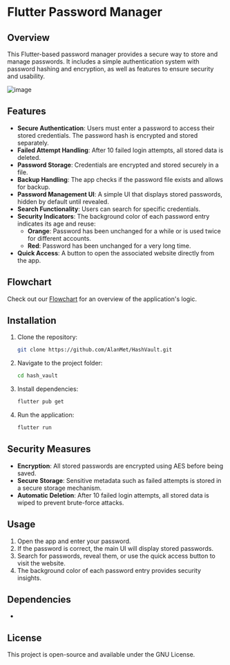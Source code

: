# Flutter Password Manager

## Overview
This Flutter-based password manager provides a secure way to store and manage passwords. It includes a simple authentication system with password hashing and encryption, as well as features to ensure security and usability.

![image](https://github.com/user-attachments/assets/328bb1ed-e5a5-4fe0-9b29-b15f88491473)


## Features
- **Secure Authentication**: Users must enter a password to access their stored credentials. The password hash is encrypted and stored separately.
- **Failed Attempt Handling**: After 10 failed login attempts, all stored data is deleted.
- **Password Storage**: Credentials are encrypted and stored securely in a file.
- **Backup Handling**: The app checks if the password file exists and allows for backup.
- **Password Management UI**: A simple UI that displays stored passwords, hidden by default until revealed.
- **Search Functionality**: Users can search for specific credentials.
- **Security Indicators**: The background color of each password entry indicates its age and reuse:
  - **Orange**: Password has been unchanged for a while or is used twice for different accounts.
  - **Red**: Password has been unchanged for a very long time.
- **Quick Access**: A button to open the associated website directly from the app.

## Flowchart
Check out our [Flowchart](flowchart.md) for an overview of the application's logic.

## Installation
1. Clone the repository:
   ```sh
   git clone https://github.com/AlanMet/HashVault.git
   ```
2. Navigate to the project folder:
   ```sh
   cd hash_vault
   ```
3. Install dependencies:
   ```sh
   flutter pub get
   ```
4. Run the application:
   ```sh
   flutter run
   ```

## Security Measures
- **Encryption**: All stored passwords are encrypted using AES before being saved.
- **Secure Storage**: Sensitive metadata such as failed attempts is stored in a secure storage mechanism.
- **Automatic Deletion**: After 10 failed login attempts, all stored data is wiped to prevent brute-force attacks.

## Usage
1. Open the app and enter your password.
2. If the password is correct, the main UI will display stored passwords.
3. Search for passwords, reveal them, or use the quick access button to visit the website.
4. The background color of each password entry provides security insights.

## Dependencies
-

## License
This project is open-source and available under the GNU License.

